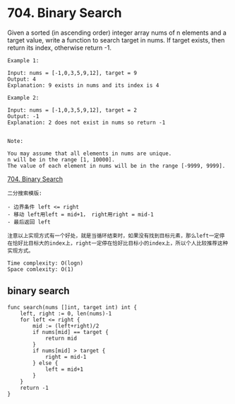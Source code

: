 # 704. Binary Search


Given a sorted (in ascending order) integer array nums of n elements and a target value, write a function to search target in nums. If target exists, then return its index, otherwise return -1.

```
Example 1:

Input: nums = [-1,0,3,5,9,12], target = 9
Output: 4
Explanation: 9 exists in nums and its index is 4

Example 2:

Input: nums = [-1,0,3,5,9,12], target = 2
Output: -1
Explanation: 2 does not exist in nums so return -1
 

Note:

You may assume that all elements in nums are unique.
n will be in the range [1, 10000].
The value of each element in nums will be in the range [-9999, 9999].
```

[704. Binary Search](https://leetcode.com/problems/binary-search/)

```
二分搜索模版:

- 边界条件 left <= right
- 移动 left用left = mid+1， right用right = mid-1
- 最后返回 left

注意以上实现方式有一个好处，就是当循环结束时，如果没有找到目标元素，那么left一定停在恰好比目标大的index上，right一定停在恰好比目标小的index上，所以个人比较推荐这种实现方式。
```

```
Time complexity: O(logn)
Space comlexity: O(1)
```

## binary search

```golang
func search(nums []int, target int) int {
    left, right := 0, len(nums)-1
    for left <= right {
        mid := (left+right)/2
        if nums[mid] == target {
            return mid
        }
        if nums[mid] > target {
            right = mid-1
        } else {
            left = mid+1
        }
    }
    return -1
}
```
